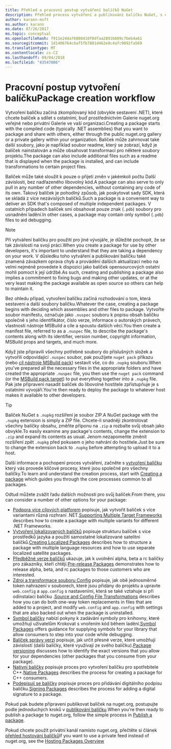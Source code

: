 ```yaml
---
title: Přehled a pracovní postup vytváření balíčků NuGet
description: Přehled procesu vytváření a publikování balíčku NuGet, s odkazy na další konkrétní části procesu.
author: karann-msft
ms.author: karann
ms.date: 07/26/2017
ms.topic: conceptual
ms.openlocfilehash: f911e24da76880410f8dfaa2891b609c7beb4a61
ms.sourcegitcommit: 1d1406764c6af5fb7801d462e0c4afc9092fa569
ms.translationtype: MT
ms.contentlocale: cs-CZ
ms.lasthandoff: 09/04/2018
ms.locfileid: "43547886"
---
```

# <a name="package-creation-workflow"></a><span data-ttu-id="7a5d2-103">Pracovní postup vytvoření balíčku</span><span class="sxs-lookup"><span data-stu-id="7a5d2-103">Package creation workflow</span></span>

<span data-ttu-id="7a5d2-104">Vytvoření balíčku začíná zkompilovaný kód (obvykle sestavení .NET), které chcete balíček a sdílet s ostatními, buď prostřednictvím Galerie nuget.org veřejné nebo privátní Galerie ve vaší organizaci.</span><span class="sxs-lookup"><span data-stu-id="7a5d2-104">Creating a package starts with the compiled code (typically .NET assemblies) that you want to package and share with others, either through the public nuget.org gallery or a private gallery within your organization.</span></span> <span data-ttu-id="7a5d2-105">Balíček může zahrnovat také další soubory, jako je například soubor readme, který se zobrazí, když je balíček nainstalován a může obsahovat transformací pro některé soubory projektu.</span><span class="sxs-lookup"><span data-stu-id="7a5d2-105">The package can also include additional files such as a readme that is displayed when the package is installed, and can include transformations to certain project files.</span></span>

<span data-ttu-id="7a5d2-106">Balíček může také sloužit k pouze o přijetí změn v jakémkoli počtu Další závislosti, bez nadřazeného libovolný kód.</span><span class="sxs-lookup"><span data-stu-id="7a5d2-106">A package can also serve to only pull in any number of other dependencies, without containing any code of its own.</span></span> <span data-ttu-id="7a5d2-107">Takový balíček je pohodlný způsob, jak poskytovat sady SDK, která se skládá z více nezávislých balíčků.</span><span class="sxs-lookup"><span data-stu-id="7a5d2-107">Such a package is a convenient way to deliver an SDK that's composed of multiple independent packages.</span></span> <span data-ttu-id="7a5d2-108">V ostatních případech balíček smí obsahovat pouze znak (`.pdb`) soubory pro usnadnění ladění.</span><span class="sxs-lookup"><span data-stu-id="7a5d2-108">In other cases, a package may contain only symbol (`.pdb`) files to aid debugging.</span></span>

> [!Note]
> <span data-ttu-id="7a5d2-109">Při vytváření balíčku pro použití pro jiné vývojáře, je důležité pochopit, že se tak závislosti na svoji práci.</span><span class="sxs-lookup"><span data-stu-id="7a5d2-109">When you create a package for use by other developers, it's important to understand that they are taking a dependency on your work.</span></span> <span data-ttu-id="7a5d2-110">V důsledku toho vytváření a publikování balíčku také znamená závazkem oprava chyb a provádění dalších aktualizací nebo na velmi nejméně provedete k dispozici jako balíček opensourcových ostatní mohli pomoct k její údržbě.</span><span class="sxs-lookup"><span data-stu-id="7a5d2-110">As such, creating and publishing a package also implies a commitment to fixing bugs and making other updates, or at the very least making the package available as open source so others can help to maintain it.</span></span>

<span data-ttu-id="7a5d2-111">Bez ohledu případ, vytvoření balíčku začíná rozhodování o tom, která sestavení a další soubory balíčku.</span><span class="sxs-lookup"><span data-stu-id="7a5d2-111">Whatever the case, creating a package begins with deciding which assemblies and other files to package.</span></span> <span data-ttu-id="7a5d2-112">Vytvořte soubor manifestu, označuje jako `.nuspec` souboru k popisu obsah balíčku společně s jeho identifikátor, číslo verze, informace o autorských právech, vlastnosti nástroje MSBuild a cíle a spoustu dalších věcí.</span><span class="sxs-lookup"><span data-stu-id="7a5d2-112">You then create a manifest file, referred to as a `.nuspec` file, to describe the package's contents along with its identifier, version number, copyright information, MSBuild props and targets, and much more.</span></span>

<span data-ttu-id="7a5d2-113">Když jste připravili všechny potřebné soubory do příslušných složek a vytvořili odpovídající `.nuspec` soubor, pak použijete `nuget pack` příkazu (nebo [cíl nástroje MSBuild pack](../reference/msbuild-targets.md)) sestavit vše, co do `.nupkg` souboru.</span><span class="sxs-lookup"><span data-stu-id="7a5d2-113">When you've prepared all the necessary files in the appropriate folders and have created the appropriate `.nuspec` file, you then use the `nuget pack` command (or the [MSBuild pack target](../reference/msbuild-targets.md)) to put everything together into a `.nupkg` file.</span></span> <span data-ttu-id="7a5d2-114">Pak jste připraveni nasadit balíček do libovolné hostitele zpřístupňuje je s ostatními vývojáři.</span><span class="sxs-lookup"><span data-stu-id="7a5d2-114">You're then ready to deploy the package to whatever host makes it available to other developers.</span></span>

> [!Tip]
> <span data-ttu-id="7a5d2-115">Balíček NuGet s `.nupkg` rozšíření je soubor ZIP.</span><span class="sxs-lookup"><span data-stu-id="7a5d2-115">A NuGet package with the `.nupkg` extension is simply a ZIP file.</span></span> <span data-ttu-id="7a5d2-116">Chcete-li snadněji zkontrolovat všechny balíčky obsahu, změňte příponu na `.zip` a rozbalte svůj obsah jako obvykle.</span><span class="sxs-lookup"><span data-stu-id="7a5d2-116">To easily examine any package's contents, change the extension to `.zip` and expand its contents as usual.</span></span> <span data-ttu-id="7a5d2-117">Jenom nezapomeňte změnit rozšíření zpět `.nupkg` před pokusem o jeho nahrání do hostitele.</span><span class="sxs-lookup"><span data-stu-id="7a5d2-117">Just be sure to change the extension back to `.nupkg` before attempting to upload it to a host.</span></span>

<span data-ttu-id="7a5d2-118">Další informace a pochopení proces vytváření, začněte s [vytvoření balíčku](../create-packages/creating-a-package.md) který vás provede klíčové procesy, které jsou společné pro všechny balíčky.</span><span class="sxs-lookup"><span data-stu-id="7a5d2-118">To learn and understand the creation process, start with [Creating a package](../create-packages/creating-a-package.md) which guides you through the core processes common to all packages.</span></span>

<span data-ttu-id="7a5d2-119">Odtud můžete zvážit řadu dalších možností pro svůj balíček:</span><span class="sxs-lookup"><span data-stu-id="7a5d2-119">From there, you can consider a number of other options for your package:</span></span>

- <span data-ttu-id="7a5d2-120">[Podpora více cílových platforem](../create-packages/supporting-multiple-target-frameworks.md) popisuje, jak vytvořit balíček s více variantami různá rozhraní .NET.</span><span class="sxs-lookup"><span data-stu-id="7a5d2-120">[Supporting Multiple Target Frameworks](../create-packages/supporting-multiple-target-frameworks.md) describes how to create a package with multiple variants for different .NET Frameworks.</span></span>
- <span data-ttu-id="7a5d2-121">[Vytvoření lokalizovaných balíčků](../create-packages/creating-localized-packages.md) popisuje strukturu balíček s více prostředků jazyka a použití samostatné lokalizované satelitní balíčků.</span><span class="sxs-lookup"><span data-stu-id="7a5d2-121">[Creating Localized Packages](../create-packages/creating-localized-packages.md) describes how to structure a package with multiple language resources and how to use separate localized satellite packages.</span></span>
- <span data-ttu-id="7a5d2-122">[Předběžné verze balíčků](../create-packages/prerelease-packages.md) ukazuje, jak k uvolnění alpha, beta a rc balíčky pro zákazníky, kteří chtějí.</span><span class="sxs-lookup"><span data-stu-id="7a5d2-122">[Pre-release Packages](../create-packages/prerelease-packages.md) demonstrates how to release alpha, beta, and rc packages to those customers who are interested.</span></span>
- <span data-ttu-id="7a5d2-123">[Zdroj a transformace souboru Config](../create-packages/source-and-config-file-transformations.md) popisuje, jak obě jednosměrné token nahrazení v souborech, které jsou přidány do projektu a upravte `web.config` a `app.config` s nastaveními, která se také vztahuje si při odinstalaci balíčku .</span><span class="sxs-lookup"><span data-stu-id="7a5d2-123">[Source and Config File Transformations](../create-packages/source-and-config-file-transformations.md) describes how you can do both one-way token replacements in files that are added to a project, and modify `web.config` and `app.config` with settings that are also backed out when the package is uninstalled.</span></span>
- <span data-ttu-id="7a5d2-124">[Symbol balíčky](../create-packages/symbol-packages.md) nabízí pokyny k zadávání symboly pro knihovny, které umožňují uživatelům Krokovat s vnořením kód během ladění.</span><span class="sxs-lookup"><span data-stu-id="7a5d2-124">[Symbol Packages](../create-packages/symbol-packages.md) offers guidance for supplying symbols for your library that allow consumers to step into your code while debugging.</span></span>
- <span data-ttu-id="7a5d2-125">[Balíček správy verzí](../reference/package-versioning.md) popisuje, jak určit přesné verze, které umožňují závislostí (další balíčky, které využívají ze svého balíčku).</span><span class="sxs-lookup"><span data-stu-id="7a5d2-125">[Package versioning](../reference/package-versioning.md) discusses how to identify the exact versions that you allow for your dependencies (other packages that you consume from your package).</span></span>
- <span data-ttu-id="7a5d2-126">[Nativní balíčky](../create-packages/native-packages.md) popisuje proces pro vytvoření balíčku pro spotřebitele C++.</span><span class="sxs-lookup"><span data-stu-id="7a5d2-126">[Native Packages](../create-packages/native-packages.md) describes the process for creating a package for C++ consumers.</span></span>
- <span data-ttu-id="7a5d2-127">[Podepisují se balíčky](../create-packages/sign-a-package.md) popisuje proces pro přidávání digitálního podpisu balíčku.</span><span class="sxs-lookup"><span data-stu-id="7a5d2-127">[Signing Packages](../create-packages/sign-a-package.md) describes the process for adding a digital signature to a package.</span></span>

<span data-ttu-id="7a5d2-128">Pokud pak budete připraveni publikovat balíček na nuget.org, postupujte podle jednoduchých kroků v [publikování balíčku](../create-packages/publish-a-package.md).</span><span class="sxs-lookup"><span data-stu-id="7a5d2-128">When you're then ready to publish a package to nuget.org, follow the simple process in [Publish a package](../create-packages/publish-a-package.md).</span></span>

<span data-ttu-id="7a5d2-129">Pokud chcete použít privátní kanál namísto nuget.org, přečtěte si článek [přehled hostování balíčků](../hosting-packages/overview.md)</span><span class="sxs-lookup"><span data-stu-id="7a5d2-129">If you want to use a private feed instead of nuget.org, see the [Hosting Packages Overview](../hosting-packages/overview.md)</span></span>
